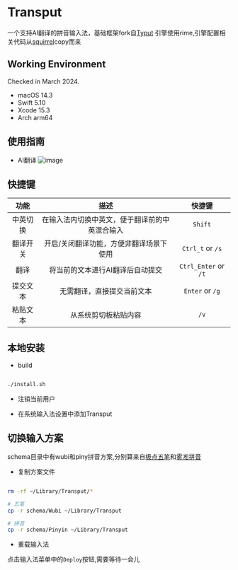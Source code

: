 # Transput

一个支持AI翻译的拼音输入法，基础框架fork自[Typut](https://github.com/ensan-hcl/Typut)
引擎使用rime,引擎配置相关代码从[squirrel](https://github.com/rime/squirrel)copy而来



## Working Environment

Checked in March 2024.
* macOS 14.3
* Swift 5.10
* Xcode 15.3
* Arch arm64

## 使用指南

* AI翻译
![image](./show.gif)

## 快捷键

| 功能 | 描述 | 快捷键 |
| :-----: |  :----: | :----: |
| 中英切换 | 在输入法内切换中英文，便于翻译前的中英混合输入 | `Shift` |
| 翻译开关 | 开启/关闭翻译功能，方便非翻译场景下使用 | `Ctrl_t` or `/s` |
| 翻译        |  将当前的文本进行AI翻译后自动提交  |  `Ctrl_Enter` or `/t` |
| 提交文本 |  无需翻译，直接提交当前文本  | `Enter`  or  `/g` |
| 粘贴文本 |  从系统剪切板粘贴内容 | `/v` |





## 本地安装

* build
```bash

./install.sh
```

* 注销当前用户

* 在系统输入法设置中添加Transput


## 切换输入方案

schema目录中有wubi和piny拼音方案,分别算来自[极点五笔](https://github.com/KyleBing/rime-wubi86-jidian)和[雾凇拼音](https://github.com/iDvel/rime-ice)

* 复制方案文件

```bash

rm -rf ~/Library/Transput/*

# 五笔
cp -r schema/Wubi ~/Library/Transput

# 拼音
cp -r schema/Pinyin ~/Library/Transput

```

* 重载输入法

点击输入法菜单中的`Deploy`按钮,需要等待一会儿
